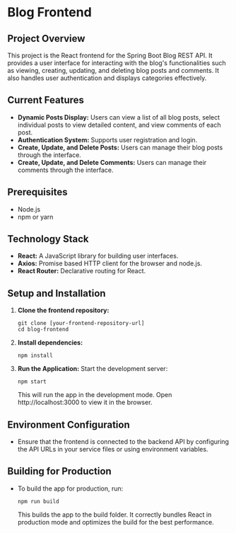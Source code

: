 # Blog Frontend

## Project Overview

This project is the React frontend for the Spring Boot Blog REST API. It provides a user interface for interacting with the blog's functionalities such as viewing, creating, updating, and deleting blog posts and comments. It also handles user authentication and displays categories effectively.

## Current Features

- **Dynamic Posts Display:** Users can view a list of all blog posts, select individual posts to view detailed content, and view comments of each post.
- **Authentication System:** Supports user registration and login.
- **Create, Update, and Delete Posts:** Users can manage their blog posts through the interface.
- **Create, Update, and Delete Comments:** Users can manage their comments through the interface.

## Prerequisites

- Node.js
- npm or yarn

## Technology Stack

- **React:** A JavaScript library for building user interfaces.
- **Axios:** Promise based HTTP client for the browser and node.js.
- **React Router:** Declarative routing for React.

## Setup and Installation

1. **Clone the frontend repository:**
   ```
   git clone [your-frontend-repository-url]
   cd blog-frontend
   ```
2. **Install dependencies:**
    ```
    npm install
    ```
3. **Run the Application:** Start the development server:
    ```
    npm start
    ```
   This will run the app in the development mode.
   Open http://localhost:3000 to view it in the browser.

## Environment Configuration  

- Ensure that the frontend is connected to the backend API by configuring the API URLs in your service files or using environment variables.

## Building for Production

- To build the app for production, run:
   ```
   npm run build
   ```
   This builds the app to the build folder. It correctly bundles React in production mode and optimizes the build for the best performance.

